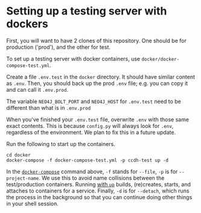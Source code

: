 # Setting up a testing server with dockers
First, you will want to have 2 clones of this repository. One should be for production ('prod'), and the other for test.

To set up a testing server with docker containers, use `docker/docker-compose-test.yml`. 

Create a file `.env.test` in the `docker` directory. It should have similar content as `.env`. Then, you should back up
the prod `.env` file; e.g. you can copy it and can call it `.env.prod`.

The variable `NEO4J_BOLT_PORT` and `NEO4J_HOST` for `.env.test` need to be different than what is in `.env.prod` 

When you've finished your `.env.test` file, overwrite `.env` with those same exact contents. This is because `config.py`
will always look for `.env`, regardless of the environment. We plan to fix this in a future update.

Run the following to start up the containers.

```
cd docker
docker-compose -f docker-compose-test.yml -p ccdh-test up -d
```

In the [`docker-compose`](https://docs.docker.com/compose/) command above, `-f` stands for `--file`, `-p` is 
for `--project-name`. We use this to avoid name collisions between the test/production containers. Running 
[with `up`](https://docs.docker.com/compose/reference/up/) builds, (re)creates, starts, and attaches to containers for 
a service. Finally, `-d` is for `--detach`, which runs the process in the background so that you can continue doing 
other things in your shell session.
